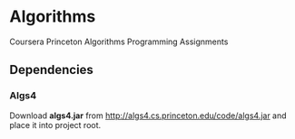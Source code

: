 # Algorithms
Coursera Princeton Algorithms Programming Assignments


## Dependencies
### Algs4
Download **algs4.jar** from http://algs4.cs.princeton.edu/code/algs4.jar and place it into project root.